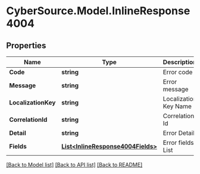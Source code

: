 # CyberSource.Model.InlineResponse4004
## Properties

Name | Type | Description | Notes
------------ | ------------- | ------------- | -------------
**Code** | **string** | Error code | 
**Message** | **string** | Error message | 
**LocalizationKey** | **string** | Localization Key Name | [optional] 
**CorrelationId** | **string** | Correlation Id | [optional] 
**Detail** | **string** | Error Detail | [optional] 
**Fields** | [**List&lt;InlineResponse4004Fields&gt;**](InlineResponse4004Fields.md) | Error fields List | [optional] 

[[Back to Model list]](../README.md#documentation-for-models) [[Back to API list]](../README.md#documentation-for-api-endpoints) [[Back to README]](../README.md)

